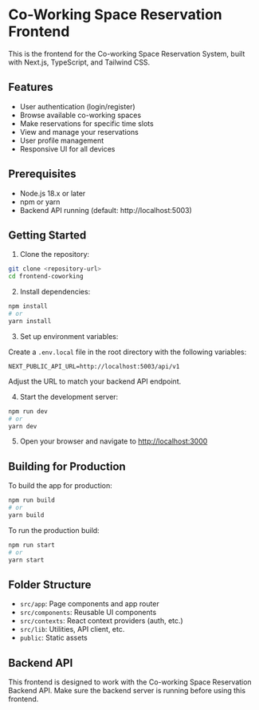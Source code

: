 # Co-Working Space Reservation Frontend

This is the frontend for the Co-working Space Reservation System, built with Next.js, TypeScript, and Tailwind CSS.

## Features

- User authentication (login/register)
- Browse available co-working spaces
- Make reservations for specific time slots
- View and manage your reservations
- User profile management
- Responsive UI for all devices

## Prerequisites

- Node.js 18.x or later
- npm or yarn
- Backend API running (default: http://localhost:5003)

## Getting Started

1. Clone the repository:

```bash
git clone <repository-url>
cd frontend-coworking
```

2. Install dependencies:

```bash
npm install
# or
yarn install
```

3. Set up environment variables:
   
Create a `.env.local` file in the root directory with the following variables:

```
NEXT_PUBLIC_API_URL=http://localhost:5003/api/v1
```

Adjust the URL to match your backend API endpoint.

4. Start the development server:

```bash
npm run dev
# or
yarn dev
```

5. Open your browser and navigate to [http://localhost:3000](http://localhost:3000)

## Building for Production

To build the app for production:

```bash
npm run build
# or
yarn build
```

To run the production build:

```bash
npm run start
# or
yarn start
```

## Folder Structure

- `src/app`: Page components and app router
- `src/components`: Reusable UI components
- `src/contexts`: React context providers (auth, etc.)
- `src/lib`: Utilities, API client, etc.
- `public`: Static assets

## Backend API

This frontend is designed to work with the Co-working Space Reservation Backend API. Make sure the backend server is running before using this frontend.
